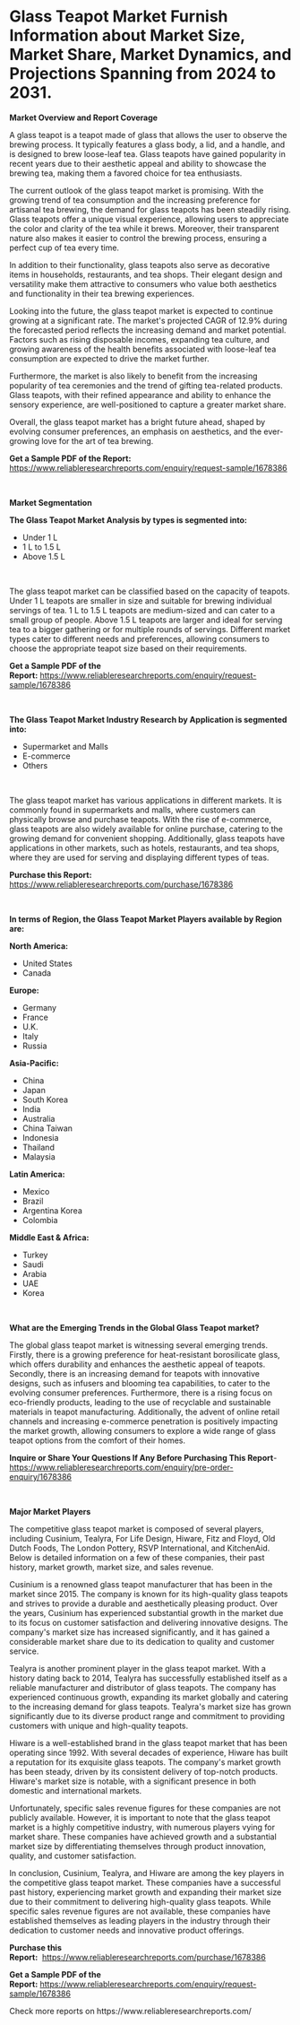 <p><h1>Glass Teapot Market Furnish Information about Market Size, Market Share, Market Dynamics, and Projections Spanning from 2024 to 2031.</h1></p><p><strong>Market Overview and Report Coverage</strong></p>
<p><p>A glass teapot is a teapot made of glass that allows the user to observe the brewing process. It typically features a glass body, a lid, and a handle, and is designed to brew loose-leaf tea. Glass teapots have gained popularity in recent years due to their aesthetic appeal and ability to showcase the brewing tea, making them a favored choice for tea enthusiasts.</p><p>The current outlook of the glass teapot market is promising. With the growing trend of tea consumption and the increasing preference for artisanal tea brewing, the demand for glass teapots has been steadily rising. Glass teapots offer a unique visual experience, allowing users to appreciate the color and clarity of the tea while it brews. Moreover, their transparent nature also makes it easier to control the brewing process, ensuring a perfect cup of tea every time.</p><p>In addition to their functionality, glass teapots also serve as decorative items in households, restaurants, and tea shops. Their elegant design and versatility make them attractive to consumers who value both aesthetics and functionality in their tea brewing experiences.</p><p>Looking into the future, the glass teapot market is expected to continue growing at a significant rate. The market's projected CAGR of 12.9% during the forecasted period reflects the increasing demand and market potential. Factors such as rising disposable incomes, expanding tea culture, and growing awareness of the health benefits associated with loose-leaf tea consumption are expected to drive the market further.</p><p>Furthermore, the market is also likely to benefit from the increasing popularity of tea ceremonies and the trend of gifting tea-related products. Glass teapots, with their refined appearance and ability to enhance the sensory experience, are well-positioned to capture a greater market share.</p><p>Overall, the glass teapot market has a bright future ahead, shaped by evolving consumer preferences, an emphasis on aesthetics, and the ever-growing love for the art of tea brewing.</p></p>
<p><strong>Get a Sample PDF of the Report:</strong> <a href="https://www.reliableresearchreports.com/enquiry/request-sample/1678386">https://www.reliableresearchreports.com/enquiry/request-sample/1678386</a></p>
<p>&nbsp;</p>
<p><strong>Market Segmentation</strong></p>
<p><strong>The Glass Teapot Market Analysis by types is segmented into:</strong></p>
<p><ul><li>Under 1 L</li><li>1 L to 1.5 L</li><li>Above 1.5 L</li></ul></p>
<p>&nbsp;</p>
<p><p>The glass teapot market can be classified based on the capacity of teapots. Under 1 L teapots are smaller in size and suitable for brewing individual servings of tea. 1 L to 1.5 L teapots are medium-sized and can cater to a small group of people. Above 1.5 L teapots are larger and ideal for serving tea to a bigger gathering or for multiple rounds of servings. Different market types cater to different needs and preferences, allowing consumers to choose the appropriate teapot size based on their requirements.</p></p>
<p><strong>Get a Sample PDF of the Report:</strong>&nbsp;<a href="https://www.reliableresearchreports.com/enquiry/request-sample/1678386">https://www.reliableresearchreports.com/enquiry/request-sample/1678386</a></p>
<p>&nbsp;</p>
<p><strong>The Glass Teapot Market Industry Research by Application is segmented into:</strong></p>
<p><ul><li>Supermarket and Malls</li><li>E-commerce</li><li>Others</li></ul></p>
<p>&nbsp;</p>
<p><p>The glass teapot market has various applications in different markets. It is commonly found in supermarkets and malls, where customers can physically browse and purchase teapots. With the rise of e-commerce, glass teapots are also widely available for online purchase, catering to the growing demand for convenient shopping. Additionally, glass teapots have applications in other markets, such as hotels, restaurants, and tea shops, where they are used for serving and displaying different types of teas.</p></p>
<p><strong>Purchase this Report:</strong>&nbsp; <a href="https://www.reliableresearchreports.com/purchase/1678386">https://www.reliableresearchreports.com/purchase/1678386</a></p>
<p>&nbsp;</p>
<p><strong>In terms of Region, the Glass Teapot Market Players available by Region are:</strong></p>
<p>
    <p> <strong> North America: </strong>
        <ul>
            <li>United States</li>
            <li>Canada</li>
        </ul>
        </p> 
    <p> <strong> Europe: </strong>
        <ul>
            <li>Germany</li>
            <li>France</li>
            <li>U.K.</li>
            <li>Italy</li>
            <li>Russia</li>
        </ul>
        </p> 
    <p> <strong> Asia-Pacific: </strong>
        <ul>
            <li>China</li>
            <li>Japan</li>
            <li>South Korea</li>
            <li>India</li>
            <li>Australia</li>
            <li>China Taiwan</li>
            <li>Indonesia</li>
            <li>Thailand</li>
            <li>Malaysia</li>
        </ul>
        </p> 
    <p> <strong> Latin America: </strong>
        <ul>
            <li>Mexico</li>
            <li>Brazil</li>
            <li>Argentina Korea</li>
            <li>Colombia</li>
        </ul>
        </p> 
    <p> <strong> Middle East & Africa: </strong>
        <ul>
            <li>Turkey</li>
            <li>Saudi</li>
            <li>Arabia</li>
            <li>UAE</li>
            <li>Korea</li>
        </ul>
    </p>
    </p>
<p>&nbsp;</p>
<p><strong>What are the Emerging Trends in the Global Glass Teapot market?</strong></p>
<p><p>The global glass teapot market is witnessing several emerging trends. Firstly, there is a growing preference for heat-resistant borosilicate glass, which offers durability and enhances the aesthetic appeal of teapots. Secondly, there is an increasing demand for teapots with innovative designs, such as infusers and blooming tea capabilities, to cater to the evolving consumer preferences. Furthermore, there is a rising focus on eco-friendly products, leading to the use of recyclable and sustainable materials in teapot manufacturing. Additionally, the advent of online retail channels and increasing e-commerce penetration is positively impacting the market growth, allowing consumers to explore a wide range of glass teapot options from the comfort of their homes.</p></p>
<p><strong>Inquire or Share Your Questions If Any Before Purchasing This Report</strong>- <a href="https://www.reliableresearchreports.com/enquiry/pre-order-enquiry/1678386">https://www.reliableresearchreports.com/enquiry/pre-order-enquiry/1678386</a></p>
<p>&nbsp;</p>
<p><strong>Major Market Players</strong></p>
<p><p>The competitive glass teapot market is composed of several players, including Cusinium, Tealyra, For Life Design, Hiware, Fitz and Floyd, Old Dutch Foods, The London Pottery, RSVP International, and KitchenAid. Below is detailed information on a few of these companies, their past history, market growth, market size, and sales revenue.</p><p>Cusinium is a renowned glass teapot manufacturer that has been in the market since 2015. The company is known for its high-quality glass teapots and strives to provide a durable and aesthetically pleasing product. Over the years, Cusinium has experienced substantial growth in the market due to its focus on customer satisfaction and delivering innovative designs. The company's market size has increased significantly, and it has gained a considerable market share due to its dedication to quality and customer service.</p><p>Tealyra is another prominent player in the glass teapot market. With a history dating back to 2014, Tealyra has successfully established itself as a reliable manufacturer and distributor of glass teapots. The company has experienced continuous growth, expanding its market globally and catering to the increasing demand for glass teapots. Tealyra's market size has grown significantly due to its diverse product range and commitment to providing customers with unique and high-quality teapots.</p><p>Hiware is a well-established brand in the glass teapot market that has been operating since 1992. With several decades of experience, Hiware has built a reputation for its exquisite glass teapots. The company's market growth has been steady, driven by its consistent delivery of top-notch products. Hiware's market size is notable, with a significant presence in both domestic and international markets.</p><p>Unfortunately, specific sales revenue figures for these companies are not publicly available. However, it is important to note that the glass teapot market is a highly competitive industry, with numerous players vying for market share. These companies have achieved growth and a substantial market size by differentiating themselves through product innovation, quality, and customer satisfaction.</p><p>In conclusion, Cusinium, Tealyra, and Hiware are among the key players in the competitive glass teapot market. These companies have a successful past history, experiencing market growth and expanding their market size due to their commitment to delivering high-quality glass teapots. While specific sales revenue figures are not available, these companies have established themselves as leading players in the industry through their dedication to customer needs and innovative product offerings.</p></p>
<p><strong>Purchase this Report:</strong>&nbsp;&nbsp;<a href="https://www.reliableresearchreports.com/purchase/1678386">https://www.reliableresearchreports.com/purchase/1678386</a></p>
<p></p>
<p><strong>Get a Sample PDF of the Report:</strong>&nbsp;<a href="https://www.reliableresearchreports.com/enquiry/request-sample/1678386">https://www.reliableresearchreports.com/enquiry/request-sample/1678386</a></p>
<p>Check more reports on https://www.reliableresearchreports.com/</p>